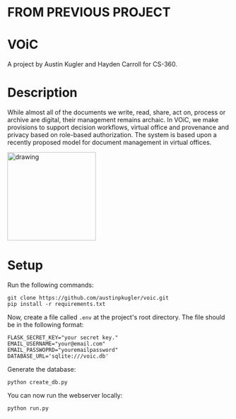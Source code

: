 # FROM PREVIOUS PROJECT

# VOiC
A project by Austin Kugler and Hayden Carroll for CS-360.

# Description
While almost all of the documents we write, read, share, act on, process or archive are digital, their management remains archaic. In VOiC, we make provisions to support decision workflows, virtual office and provenance and privacy based on role-based authorization. The system is based upon a recently proposed model for document management in virtual offices.

<img src="https://user-images.githubusercontent.com/44652750/164312648-96685e48-f765-4512-a5e2-14ab4f99e6bc.png" alt="drawing" width="200"/>

# Setup
Run the following commands:
```
git clone https://github.com/austinpkugler/voic.git
pip install -r requirements.txt
```
Now, create a file called `.env` at the project's root directory. The file should be in the following format:
```
FLASK_SECRET_KEY="your secret key."
EMAIL_USERNAME="your@email.com"
EMAIL_PASSWOPRD="youremailpassword"
DATABASE_URL='sqlite:///voic.db'
```
Generate the database:
```
python create_db.py
```
You can now run the webserver locally:
```
python run.py
```
